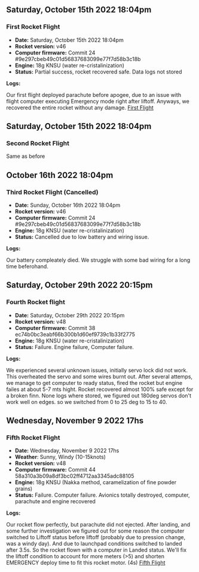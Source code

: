 ## Saturday, October 15th 2022 18:04pm
### First Rocket Flight
- **Date:** Saturday, October 15th 2022 18:04pm
- **Rocket version:** v46
- **Computer firmware:** Commit 24 #9e297cbeb49c01d56837683099e77f7d58b3c18b
- **Engine:** 18g KNSU (water re-cristalinization)
- **Status:** Partial success, rocket recovered safe. Data logs not stored

**Logs:**

Our first flight deployed parachute before apogee, due to an issue with flight computer executing Emergency mode right after liftoff. Anyways, we recovered the entire rocket without any damage.
[First Flight](https://www.youtube.com/watch?v=o5odCazfV4E)

## Saturday, October 15th 2022 18:04pm
### Second Rocket Flight
Same as before

## October 16th 2022 18:04pm
### Third Rocket Flight (Cancelled)
- **Date:** Sunday, October 16th 2022 18:04pm
- **Rocket version:** v46
- **Computer firmware:** Commit 24 #9e297cbeb49c01d56837683099e77f7d58b3c18b
- **Engine:** 18g KNSU (water re-cristalinization)
- **Status:** Cancelled due to low battery and wiring issue.

**Logs:**

Our battery compleately died. We struggle with some bad wiring for a long time beferohand. 

## Saturday, October 29th 2022 20:15pm
### Fourth Rocket flight
- **Date:** Saturday, October 29th 2022 20:15pm
- **Rocket version:** v48
- **Computer firmware:** Commit 38 ec74b0bc3eabf66b300b1d60ef9739c1b33f2775
- **Engine:** 18g KNSU (water re-cristalinization)
- **Status:** Failure. Engine failure, Computer failure. 

**Logs:**

We experienced several unknown issues, initially servo lock did not work. This overheated the servo and some wires burnt out. After several attemps, we manage to get computer to ready status, fired the rocket but engine failes at about 5-7 mts hight. Rocket recovered almost 100% safe except for a broken finn. None logs where stored, we figured out 180deg servos don't work well on edges. so we switched from 0 to 25 deg to 15 to 40.

## Wednesday, November 9 2022 17hs
### Fifth Rocket Flight
- **Date:** Wednesday, November 9 2022 17hs
- **Weather**: Sunny, Windy (10-15knots)
- **Rocket version:** v48
- **Computer firmware:** Commit 44 58a310a3b09a8df3bc02ff4712aa3345adc88105
- **Engine:** 18g KNSU (Nakka method, caramelization of fine powder grains)
- **Status:** Failure. Computer failure. Avionics totally destroyed, computer, parachute and engine recovered

**Logs:**

Our rocket flow perfectly, but parachute did not ejected. After landing, and some further investigation we figured out for some reason the computer switched to Liftoff status before liftoff (probably due to pression change, was a windy day). And due to launchpad conditions switched to landed after 3.5s. So the rocket flown with a computer in Landed status. We'll fix the liftoff condition to account for more meters (>5) and shorten EMERGENCY deploy time to fit this rocket motor. (4s)
[Fifth Flight](https://www.youtube.com/watch?v=9i5LRDVh-5M)

